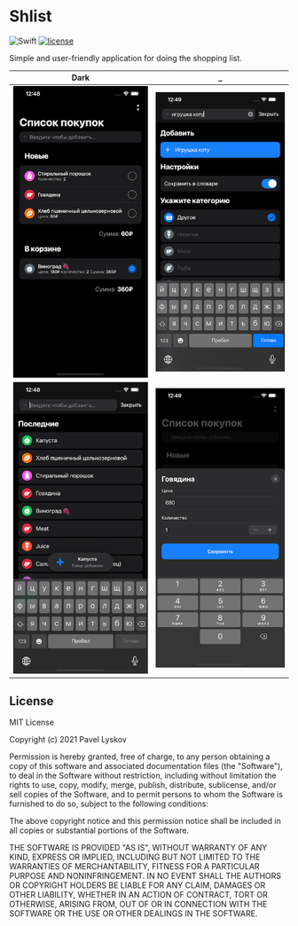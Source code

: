# Shlist

![Swift](https://img.shields.io/badge/swift-5.3-orange.svg?style=for-the-badge)
[![license](https://img.shields.io/github/license/pointspy/shlist)](https://github.com/pointspy/shlist/blob/master/LICENSE)

Simple and user-friendly application for doing the shopping list.

| Dark                      | _                          | 
| -------------------------- | -------------------------- |
| ![](/images/shlist1.png)  | ![](/images/shlist3.png)  | 
| ![](/images/shlist2.png)  | ![](/images/shlist4.png)  | 


## License

MIT License

Copyright (c) 2021 Pavel Lyskov

Permission is hereby granted, free of charge, to any person obtaining a copy
of this software and associated documentation files (the "Software"), to deal
in the Software without restriction, including without limitation the rights
to use, copy, modify, merge, publish, distribute, sublicense, and/or sell
copies of the Software, and to permit persons to whom the Software is
furnished to do so, subject to the following conditions:

The above copyright notice and this permission notice shall be included in all
copies or substantial portions of the Software.

THE SOFTWARE IS PROVIDED "AS IS", WITHOUT WARRANTY OF ANY KIND, EXPRESS OR
IMPLIED, INCLUDING BUT NOT LIMITED TO THE WARRANTIES OF MERCHANTABILITY,
FITNESS FOR A PARTICULAR PURPOSE AND NONINFRINGEMENT. IN NO EVENT SHALL THE
AUTHORS OR COPYRIGHT HOLDERS BE LIABLE FOR ANY CLAIM, DAMAGES OR OTHER
LIABILITY, WHETHER IN AN ACTION OF CONTRACT, TORT OR OTHERWISE, ARISING FROM,
OUT OF OR IN CONNECTION WITH THE SOFTWARE OR THE USE OR OTHER DEALINGS IN THE
SOFTWARE.
